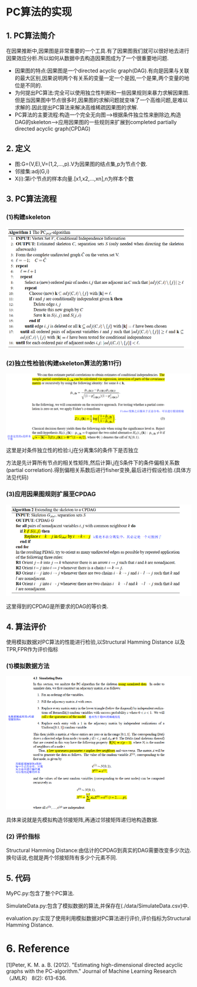 # PC算法的实现



## 1. PC算法简介

在因果推断中,因果图是非常重要的一个工具.有了因果图我们就可以很好地去进行因果效应分析.所以如何从数据中去构造因果图成为了一个很重要地问题.

- 因果图的特点:因果图是一个directed acyclic graph(DAG).有向是因果与关联的最大区别,因果说明两个有关系的变量一定一个是因,一个是果,两个变量的地位是不同的.
- 为何提出PC算法:完全可以使用独立性判断和一些因果规则来暴力求解因果图.但是当因果图中节点很多时,因果图的求解问题就变味了一个高维问题,是难以求解的.因此提出PC算法来解决高维稀疏因果图的求解.
- PC算法的主要流程:构造一个完全无向图-->根据条件独立性来删除边,构造DAG的skeleton-->应用因果图的一些规则来扩展到completed partially directed acyclic graph(CPDAG)



## 2. 定义

- 图:G=(V,E),V=(1,2,...,p).V为因果图的结点集,p为节点个数.
- 邻接集:adj(G,i)
- X(i):第i个节点的样本向量.[x1,x2,...,xn],n为样本个数



## 3. PC算法流程

### (1)构建skeleton

![skeleton的构建](./doc/skeleton.png)

### (2)独立性检验(构建skeleton算法的第11行)

![独立性检验方法](./doc/CItest.png)

这里是对条件独立性的检验:i,j在分离集S的条件下是否独立

方法是先计算所有节点的相关性矩阵,然后计算i,j在S条件下的条件偏相关系数(partial correlation).得到偏相关系数后进行fisher变换,最后进行假设检验.(具体方法见代码)

### (3)应用因果图规则扩展至CPDAG

![扩展至CPDAG的规则](./doc/rules.png)

这里得到的CPDAG是所要求的DAG的等价类.



## 4. 算法评价

使用模拟数据对PC算法的性能进行检验,以Structural Hamming Distance 以及TPR,FPR作为评价指标

### (1)模拟数据方法

![simulate data](./doc/simulate.png)

具体来说就是先模拟构造邻接矩阵,再通过邻接矩阵递归地构造数据.

### (2) 评价指标

Structural Hamming Distance:由估计的CPDAG到真实的DAG需要改变多少次边.换句话说,也就是两个邻接矩阵有多少个元素不同.



## 5. 代码

MyPC.py:包含了整个PC算法.

SimulateData.py:包含了模拟数据的算法,并保存在(./data/SimulateData.csv)中.

evaluation.py:实现了使用利用模拟数据对PC算法进行评价,评价指标为Structural Hamming Distance.



# 6. Reference

[1]Peter, K. M. a. B. (2012). "Estimating high-dimensional directed acyclic graphs with the PC-algorithm." Journal of Machine Learning Research（JMLR） 8(2): 613-636.